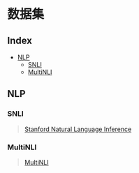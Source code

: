 数据集
===

Index
---
<!-- TOC -->

- [NLP](#nlp)
    - [SNLI](#snli)
    - [MultiNLI](#multinli)

<!-- /TOC -->

## NLP

### SNLI
> [Stanford Natural Language Inference](https://nlp.stanford.edu/projects/snli/)

### MultiNLI
> [MultiNLI](https://cims.nyu.edu/~sbowman/multinli/)